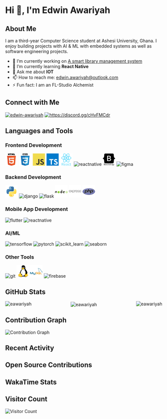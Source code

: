 # Hi 👋, I'm Edwin Awariyah

## About Me
I am a third-year Computer Science student at Ashesi University, Ghana. 
I enjoy building projects with AI & ML with embedded systems as well as software engineering projects.

- 🔭 I’m currently working on [A smart library management system](https://experiment/mobile-first-wireframe-netlify/c)
- 🌱 I’m currently learning **React Native**
- 💬 Ask me about **IOT**
- 📫 How to reach me: [edwin.awariyah@outlook.com](mailto:edwin.awariyah@outlook.com)
- ⚡ Fun fact: I am an FL-Studio Alchemist

## Connect with Me
<p align="left">
  <a href="https://linkedin.com/in/edwin-awariyah" target="blank"><img align="center" src="https://raw.githubusercontent.com/rahuldkjain/github-profile-readme-generator/master/src/images/icons/Social/linked-in-alt.svg" alt="edwin-awariyah" height="30" width="40" /></a>
  <a href="https://discord.gg/cHvFMCdr" target="blank"><img align="center" src="https://raw.githubusercontent.com/rahuldkjain/github-profile-readme-generator/master/src/images/icons/Social/discord.svg" alt="https://discord.gg/cHvFMCdr" height="30" width="40" /></a>
</p>

## Languages and Tools

### Frontend Development
<p align="left">
  <img src="https://raw.githubusercontent.com/devicons/devicon/master/icons/html5/html5-original-wordmark.svg" alt="html5" width="40" height="40"/>
  <img src="https://raw.githubusercontent.com/devicons/devicon/master/icons/css3/css3-original-wordmark.svg" alt="css3" width="40" height="40"/>
  <img src="https://raw.githubusercontent.com/devicons/devicon/master/icons/javascript/javascript-original.svg" alt="javascript" width="40" height="40"/>
  <img src="https://raw.githubusercontent.com/devicons/devicon/master/icons/typescript/typescript-original.svg" alt="typescript" width="40" height="40"/>
  <img src="https://raw.githubusercontent.com/devicons/devicon/master/icons/react/react-original-wordmark.svg" alt="react" width="40" height="40"/>
  <img src="https://reactnative.dev/img/header_logo.svg" alt="reactnative" width="40" height="40"/>
  <img src="https://raw.githubusercontent.com/devicons/devicon/master/icons/bootstrap/bootstrap-plain-wordmark.svg" alt="bootstrap" width="40" height="40"/>
  <img src="https://www.vectorlogo.zone/logos/figma/figma-icon.svg" alt="figma" width="40" height="40"/>
</p>

### Backend Development
<p align="left">
  <img src="https://raw.githubusercontent.com/devicons/devicon/master/icons/python/python-original.svg" alt="python" width="40" height="40"/>
  <img src="https://cdn.worldvectorlogo.com/logos/django.svg" alt="django" width="40" height="40"/>
  <img src="https://www.vectorlogo.zone/logos/pocoo_flask/pocoo_flask-icon.svg" alt="flask" width="40" height="40"/>
  <img src="https://raw.githubusercontent.com/devicons/devicon/master/icons/nodejs/nodejs-original-wordmark.svg" alt="nodejs" width="40" height="40"/>
  <img src="https://raw.githubusercontent.com/devicons/devicon/master/icons/express/express-original-wordmark.svg" alt="express" width="40" height="40"/>
  <img src="https://raw.githubusercontent.com/devicons/devicon/master/icons/php/php-original.svg" alt="php" width="40" height="40"/>
</p>

### Mobile App Development
<p align="left">
  <img src="https://www.vectorlogo.zone/logos/flutterio/flutterio-icon.svg" alt="flutter" width="40" height="40"/>
  <img src="https://reactnative.dev/img/header_logo.svg" alt="reactnative" width="40" height="40"/>
</p>

### AI/ML
<p align="left">
  <img src="https://www.vectorlogo.zone/logos/tensorflow/tensorflow-icon.svg" alt="tensorflow" width="40" height="40"/>
  <img src="https://www.vectorlogo.zone/logos/pytorch/pytorch-icon.svg" alt="pytorch" width="40" height="40"/>
  <img src="https://upload.wikimedia.org/wikipedia/commons/0/05/Scikit_learn_logo_small.svg" alt="scikit_learn" width="40" height="40"/>
  <img src="https://seaborn.pydata.org/_images/logo-mark-lightbg.svg" alt="seaborn" width="40" height="40"/>
</p>

### Other Tools
<p align="left">
  <img src="https://www.vectorlogo.zone/logos/git-scm/git-scm-icon.svg" alt="git" width="40" height="40"/>
  <img src="https://raw.githubusercontent.com/devicons/devicon/master/icons/linux/linux-original.svg" alt="linux" width="40" height="40"/>
  <img src="https://raw.githubusercontent.com/devicons/devicon/master/icons/mysql/mysql-original-wordmark.svg" alt="mysql" width="40" height="40"/>
  <img src="https://firebase.google.com/images/brand-guidelines/logo-standard.png" alt="firebase" width="40" height="40"/>
</p>

## GitHub Stats

<p align="center">
  <img align="left" src="https://github-readme-stats.vercel.app/api/top-langs?username=eawariyah&show_icons=true&locale=en&layout=compact" alt="eawariyah" />
  <img align="center" src="https://github-readme-stats.vercel.app/api?username=eawariyah&show_icons=true&locale=en" alt="eawariyah" />
  <img align="right" src="https://github-readme-streak-stats.herokuapp.com/?user=eawariyah" alt="eawariyah" />
</p>


<!-- Optional: Add additional sections as needed -->

## Contribution Graph
![Contribution Graph](https://activity-graph.herokuapp.com/graph?username=eawariyah)

## Recent Activity
<!--START_SECTION:activity-->
<!--END_SECTION:activity-->

## Open Source Contributions
<!--START_SECTION:contributions-->
<!--END_SECTION:contributions-->

## WakaTime Stats
<!--START_SECTION:waka-->
<!--END_SECTION:waka-->

## Visitor Count
![Visitor Count](https://profile-counter.glitch.me/eawariyah/count)



